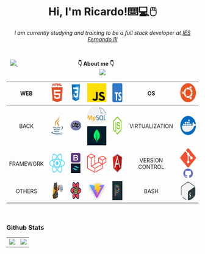 <div align="center">


<h1 aling="center"> Hi, I'm Ricardo!⌨️💻🖱️ </h1>

<p> <em> I am currently studying and training to be a full stack developer at <a href="https://web.iesfernandoiii.es/">IES Fernando III </a> </em> </p>

<br>


  <p  text-align= "center">
  
  <a href="https://www.linkedin.com/in/ricardo-rodríguez/">
    <img src="https://img.shields.io/badge/LinkedIn-0077B5?style=for-the-badge&logo=linkedin&logoColor=white">    
  </a> 
  ‎ ‎ ‎ ‎ ‎ ‎ ‎ ‎ ‎ ‎ ‎ ‎ ‎ ‎ ‎ ‎ ‎ ‎  ‎ ‎ ‎ ‎ ‎ ‎ ‎ ‎ ‎ ‎ ‎ ‎ ‎ ‎ ‎ ‎ ‎ ‎ ‎ ‎ ‎ ‎ <strong> 👇 About me 👇  </strong> ‎ ‎ ‎ ‎ ‎ ‎ ‎ ‎ ‎ ‎ ‎ ‎ ‎ ‎ ‎ ‎ ‎ ‎ ‎ ‎ ‎ ‎ ‎ ‎ ‎ ‎ ‎ ‎ ‎ ‎ ‎ ‎ ‎ ‎ ‎ ‎ ‎ ‎ ‎ ‎ ‎ ‎ ‎ ‎ ‎ ‎ ‎ ‎ ‎ ‎ ‎ ‎ ‎ ‎   
  <a href="mailto:ricardo.rodriguez@fernando3martos.com">
    <img src="https://img.shields.io/badge/Gmail-D14836?style=for-the-badge&logo=gmail&logoColor=white">    
  </a> 

 

 
 </p>

<div>
 
| WEB | <img width="50px" height="50px" src="/images/html5.png"/>|<img width="50px" height="50px" src="/images/css3.png"/> |<img width="50px" height="50px" src="/images/JS.png"/> |<img width="50px" height="50px" src="/images/TS.png"/> | OS | <img width="50px" height="50px" src="/images/ubuntu.png"/> |
|:---:|:---:|:---:|:---:|:---:|:---:|:---:|
| BACK | <img width="50px" height="50px" src="/images/java.png"/> |<img width="50px" height="50px" src="/images/php.png"/>  |<img width="50px" height="50px" src="/images/mySQL.png"/> <img width="50px" height="50px" src="/images/mongo.png"/> | <img width="50px" height="50px"  src="/images/nodeJS.webp"/> | VIRTUALIZATION| <img width="50px" height="50px" src="/images/docker.png" /> |
| FRAMEWORK |<img width="50px" height="50px" src="/images/react.png"/> |<img width="25px" height="25px" src="/images/boostrap.png"/> <img width="25px" height="25px" src ="/images/TW.png"/> |<img width="50px" height="50px" src="/images/laravel.svg"/> | <img width="50px" height="50px" src="/images/angular.svg"/>| VERSION CONTROL | <img width="50px" height="50px" src="/images/git.png"/> <img width="25px" height="25px" src="/images/github.png"/> |
| OTHERS | <img width="80px" height="50px" src="/images/zustad.png"/> | <img width="50px" height="50px" src="/images/reactquery.svg"/>|<img width="50px" height="50px" src="/images/vite.jpeg"/> | <img width="50px" height="50px" src="/images/prettier.png"/> | BASH | <img width="50px" height="50px" src="/images/bash.png"/> |
 
</div>

</div>

   <br> 
   
   
  
### Github Stats

<table>
  <tr>
    <td valign="top"><img src="https://github-readme-stats.vercel.app/api/top-langs/?username=RicardoD4W&theme=radical&card_width=450em)](https://github.com/RicardoD4W/RicardoD4W/github-readme-stats"/></td>
    <td valign="top"><img height="180em" src="https://github-readme-stats.vercel.app/api?username=RicardoD4W&show_icons=true&hide_border=true&&count_private=true&include_all_commits=true&theme=radical&hide_stars=false" /></td>
  </tr>
</table>



 <br> 







